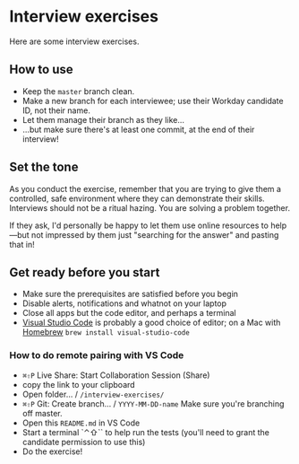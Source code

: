 # Interview exercises

Here are some interview exercises.

## How to use

* Keep the `master` branch clean.
* Make a new branch for each interviewee; use their Workday candidate ID, not their name.
* Let them manage their branch as they like…
* …but make sure there's at least one commit, at the end of their interview!

## Set the tone

As you conduct the exercise, remember that you are trying to give them a controlled, safe environment where they can demonstrate their skills. Interviews should not be a ritual hazing. You are solving a problem together.

If they ask, I'd personally be happy to let them use online resources to help—but not impressed by them just "searching for the answer" and pasting that in!

## Get ready before you start

* Make sure the prerequisites are satisfied before you begin
* Disable alerts, notifications and whatnot on your laptop
* Close all apps but the code editor, and perhaps a terminal
* [Visual Studio Code](https://code.visualstudio.com/download) is probably a good choice of editor; on a Mac with [Homebrew](https://brew.sh) `brew install visual-studio-code`

### How to do remote pairing with VS Code

* `⌘⇧P` Live Share: Start Collaboration Session (Share)
* copy the link to your clipboard
* Open folder… / `/interview-exercises/`
* `⌘⇧P` Git: Create branch… / `YYYY-MM-DD-name`
 Make sure you're branching off master.
* Open this `README.md` in VS Code
* Start a terminal `⌃⇧`` to help run the tests (you'll need to grant the candidate permission to use this)
* Do the exercise!
